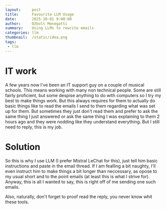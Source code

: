 ```yaml
---
layout:     post
title:      Favourite LLM Usage
date:       2025-10-01 9:00:00
author:     Ožbolt Menegatti
summary:    Using LLMs to rewrite emails
categories: llm
thumbnail:  /static/idea.png
tags:
 - llm
---
```


# IT work

A few years now I've been an IT support guy on a couple of musical schools. This means working with many non technical people. Some are still fairly proficient, but some despise anything to do with computers so I try my best to make things work. But this always requires for them to actually do basic things like to read the emails I send to them regarding what was set up for them. But sometimes they just don't read them and prefer to ask the same thing I just answered or ask the same thing I was explaining to them 2 hours ago and they were nodding like they understand everything. But I still need to reply, this is my job.

# Solution

So this is why I use LLM (I prefer Mistral LeChat for this), just tell him basic instructions and paste in the email thread. If I am fealling a bit naughty, I'll even instruct him to make things a bit longer than neccessary, as opose to my usual short and to the point emails (at least this is what I strive for). Anyway, this is all I wanted to say, this is right off of me sending one such emails.

Also, naturally, don't forget to proof read the reply, you never know whit these tools.
